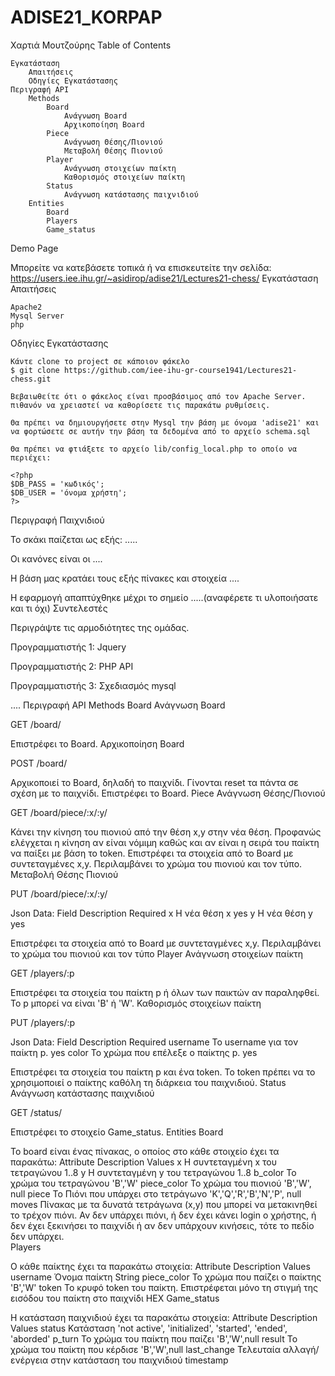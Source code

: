 # ADISE21_KORPAP
Χαρτιά Μουτζούρης
Table of Contents

    Εγκατάσταση
        Απαιτήσεις
        Οδηγίες Εγκατάστασης
    Περιγραφή API
        Methods
            Board
                Ανάγνωση Board
                Αρχικοποίηση Board
            Piece
                Ανάγνωση Θέσης/Πιονιού
                Μεταβολή Θέσης Πιονιού
            Player
                Ανάγνωση στοιχείων παίκτη
                Καθορισμός στοιχείων παίκτη
            Status
                Ανάγνωση κατάστασης παιχνιδιού
        Entities
            Board
            Players
            Game_status

Demo Page

Μπορείτε να κατεβάσετε τοπικά ή να επισκευτείτε την σελίδα: https://users.iee.ihu.gr/~asidirop/adise21/Lectures21-chess/
Εγκατάσταση
Απαιτήσεις

    Apache2
    Mysql Server
    php

Οδηγίες Εγκατάστασης

    Κάντε clone το project σε κάποιον φάκελο
    $ git clone https://github.com/iee-ihu-gr-course1941/Lectures21-chess.git

    Βεβαιωθείτε ότι ο φάκελος είναι προσβάσιμος από τον Apache Server. πιθανόν να χρειαστεί να καθορίσετε τις παρακάτω ρυθμίσεις.

    Θα πρέπει να δημιουργήσετε στην Mysql την βάση με όνομα 'adise21' και να φορτώσετε σε αυτήν την βάση τα δεδομένα από το αρχείο schema.sql

    Θα πρέπει να φτιάξετε το αρχείο lib/config_local.php το οποίο να περιέχει:

    <?php
	$DB_PASS = 'κωδικός';
	$DB_USER = 'όνομα χρήστη';
    ?>

Περιγραφή Παιχνιδιού

Το σκάκι παίζεται ως εξής: .....

Οι κανόνες είναι οι ....

Η βάση μας κρατάει τους εξής πίνακες και στοιχεία ....

Η εφαρμογή απαπτύχθηκε μέχρι το σημείο .....(αναφέρετε τι υλοποιήσατε και τι όχι)
Συντελεστές

Περιγράψτε τις αρμοδιότητες της ομάδας.

Προγραμματιστής 1: Jquery

Προγραμματιστής 2: PHP API

Προγραμματιστής 3: Σχεδιασμός mysql

....
Περιγραφή API
Methods
Board
Ανάγνωση Board

GET /board/

Επιστρέφει το Board.
Αρχικοποίηση Board

POST /board/

Αρχικοποιεί το Board, δηλαδή το παιχνίδι. Γίνονται reset τα πάντα σε σχέση με το παιχνίδι. Επιστρέφει το Board.
Piece
Ανάγνωση Θέσης/Πιονιού

GET /board/piece/:x/:y/

Κάνει την κίνηση του πιονιού από την θέση x,y στην νέα θέση. Προφανώς ελέγχεται η κίνηση αν είναι νόμιμη καθώς και αν είναι η σειρά του παίκτη να παίξει με βάση το token. Επιστρέφει τα στοιχεία από το Board με συντεταγμένες x,y. Περιλαμβάνει το χρώμα του πιονιού και τον τύπο.
Μεταβολή Θέσης Πιονιού

PUT /board/piece/:x/:y/

Json Data:
Field 	Description 	Required
x 	Η νέα θέση x 	yes
y 	Η νέα θέση y 	yes

Επιστρέφει τα στοιχεία από το Board με συντεταγμένες x,y. Περιλαμβάνει το χρώμα του πιονιού και τον τύπο
Player
Ανάγνωση στοιχείων παίκτη

GET /players/:p

Επιστρέφει τα στοιχεία του παίκτη p ή όλων των παικτών αν παραληφθεί. Το p μπορεί να είναι 'B' ή 'W'.
Καθορισμός στοιχείων παίκτη

PUT /players/:p

Json Data:
Field 	Description 	Required
username 	Το username για τον παίκτη p. 	yes
color 	To χρώμα που επέλεξε ο παίκτης p. 	yes

Επιστρέφει τα στοιχεία του παίκτη p και ένα token. Το token πρέπει να το χρησιμοποιεί ο παίκτης καθόλη τη διάρκεια του παιχνιδιού.
Status
Ανάγνωση κατάστασης παιχνιδιού

GET /status/

Επιστρέφει το στοιχείο Game_status.
Entities
Board

Το board είναι ένας πίνακας, ο οποίος στο κάθε στοιχείο έχει τα παρακάτω:
Attribute 	Description 	Values
x 	H συντεταγμένη x του τετραγώνου 	1..8
y 	H συντεταγμένη y του τετραγώνου 	1..8
b_color 	To χρώμα του τετραγώνου 	'B','W'
piece_color 	To χρώμα του πιονιού 	'B','W', null
piece 	To Πιόνι που υπάρχει στο τετράγωνο 	'K','Q','R','B','N','P', null
moves 	Πίνακας με τα δυνατά τετράγωνα (x,y) που μπορεί να μετακινηθεί το τρέχον πιόνι. Αν δεν υπάρχει πιόνι, ή δεν έχει κάνει login ο χρήστης, ή δεν έχει ξεκινήσει το παιχνίδι ή αν δεν υπάρχουν κινήσεις, τότε το πεδίο δεν υπάρχει. 	
Players

O κάθε παίκτης έχει τα παρακάτω στοιχεία:
Attribute 	Description 	Values
username 	Όνομα παίκτη 	String
piece_color 	To χρώμα που παίζει ο παίκτης 	'B','W'
token 	To κρυφό token του παίκτη. Επιστρέφεται μόνο τη στιγμή της εισόδου του παίκτη στο παιχνίδι 	HEX
Game_status

H κατάσταση παιχνιδιού έχει τα παρακάτω στοιχεία:
Attribute 	Description 	Values
status 	Κατάσταση 	'not active', 'initialized', 'started', 'ended', 'aborded'
p_turn 	To χρώμα του παίκτη που παίζει 	'B','W',null
result 	To χρώμα του παίκτη που κέρδισε 	'B','W',null
last_change 	Τελευταία αλλαγή/ενέργεια στην κατάσταση του παιχνιδιού 	timestamp